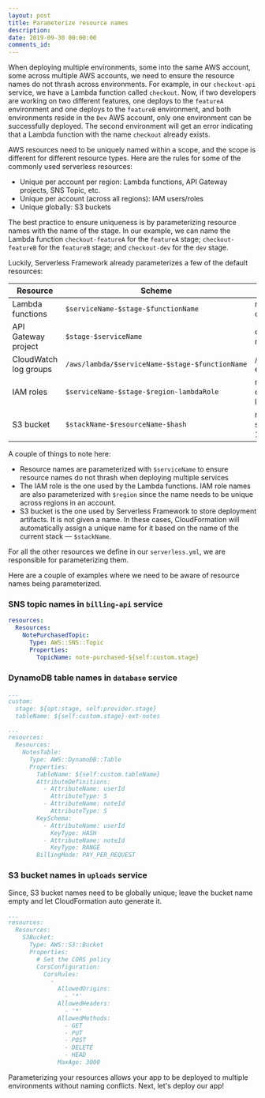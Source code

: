 ```yaml
---
layout: post
title: Parameterize resource names
description: 
date: 2019-09-30 00:00:00
comments_id: 
---
```


When deploying multiple environments, some into the same AWS account, some across multiple AWS accounts, we need to ensure the resource names do not thrash across environments. For example, in our `checkout-api` service, we have a Lambda function called `checkout`. Now, if two developers are working on two different features, one deploys to the `featureA` environment and one deploys to the `featureB` environment, and both environments reside in the `Dev` AWS account, only one environment can be successfully deployed. The second environment will get an error indicating that a Lambda function with the name `checkout` already exists.

AWS resources need to be uniquely named within a scope, and the scope is different for different resource types. Here are the rules for some of the commonly used serverless resources:

- Unique per account per region: Lambda functions, API Gateway projects, SNS Topic, etc.
- Unique per account (across all regions): IAM users/roles
- Unique globally: S3 buckets

The best practice to ensure uniqueness is by parameterizing resource names with the name of the stage. In our example, we can name the Lambda function `checkout-featureA` for the `featureA` stage; `checkout-featureB` for the `featureB` stage; and `checkout-dev` for the `dev` stage.

Luckily, Serverless Framework already parameterizes a few of the default resources:

| Resource | Scheme | Example |
|-----------|-----------|----------|
| Lambda functions | `$serviceName-$stage-$functionName` | notes-app-ext-notes-api-dev-get |
| API Gateway project | `$stage-$serviceName` | dev-notes-app-ext-notes-api |
| CloudWatch log groups | `/aws/lambda/$serviceName-$stage-$functionName` | /aws/lambda/notes-app-ext-notes-api-dev-get |
| IAM roles | `$serviceName-$stage-$region-lambdaRole` | notes-app-ext-notes-api-dev-us-east-1-lambdaRole |
| S3 bucket | `$stackName-$resourceName-$hash` | notes-app-ext-notes-api-serverlessdeploymentbuck-19fhidl3prw0m |

A couple of things to note here:

- Resource names are parameterized with `$serviceName` to ensure resource names do not thrash when deploying multiple services
- The IAM role is the one used by the Lambda functions. IAM role names are also parameterized with `$region` since the name needs to be unique across regions in an account.
- S3 bucket is the one used by Serverless Framework to store deployment artifacts. It is not given a name. In these cases, CloudFormation will automatically assign a unique name for it based on the name of the current stack — `$stackName`.

For all the other resources we define in our `serverless.yml`, we are responsible for parameterizing them.

Here are a couple of examples where we need to be aware of resource names being parameterized.

### SNS topic names in `billing-api` service

``` yml
resources:
  Resources:
    NotePurchasedTopic:
      Type: AWS::SNS::Topic
      Properties:
        TopicName: note-purchased-${self:custom.stage}
```

### DynamoDB table names in `database` service

``` yml
...
custom:
  stage: ${opt:stage, self:provider.stage}
  tableName: ${self:custom.stage}-ext-notes

...
resources:
  Resources:
    NotesTable:
      Type: AWS::DynamoDB::Table
      Properties:
        TableName: ${self:custom.tableName}
        AttributeDefinitions:
          - AttributeName: userId
            AttributeType: S
          - AttributeName: noteId
            AttributeType: S
        KeySchema:
          - AttributeName: userId
            KeyType: HASH
          - AttributeName: noteId
            KeyType: RANGE
        BillingMode: PAY_PER_REQUEST
```

### S3 bucket names in `uploads` service

Since, S3 bucket names need to be globally unique; leave the bucket name empty and let CloudFormation auto generate it.

``` yml
...
resources:
  Resources:
    S3Bucket:
      Type: AWS::S3::Bucket
      Properties:
        # Set the CORS policy
        CorsConfiguration:
          CorsRules:
            -
              AllowedOrigins:
                - '*'
              AllowedHeaders:
                - '*'
              AllowedMethods:
                - GET
                - PUT
                - POST
                - DELETE
                - HEAD
              MaxAge: 3000
```

Parameterizing your resources allows your app to be deployed to multiple environments without naming conflicts. Next, let's deploy our app!
